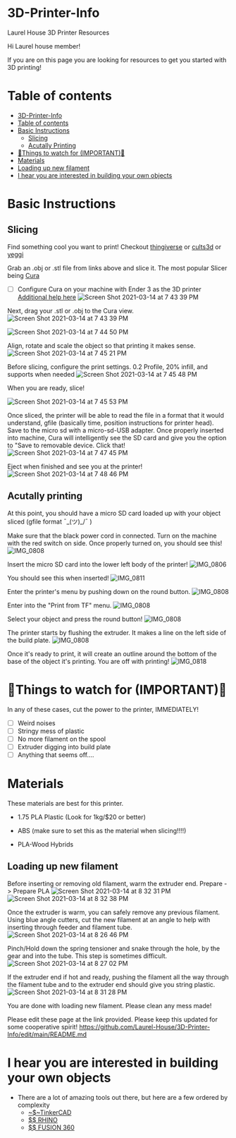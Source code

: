 3D-Printer-Info
===============

Laurel House 3D Printer Resources

Hi Laurel house member!

If you are on this page you are looking for resources to get you started with 3D printing!

Table of contents
=================
<!--ts-->
   * [3D-Printer-Info](#3d-printer-info)
   * [Table of contents](#table-of-contents)
   * [Basic Instructions](#basic-instructions)
      * [Slicing](#Slicing)
      * [Acutally Printing](#acutally-printing)
   * [🚨Things to watch for (IMPORTANT)🚨](#things-to-watch-for-important)
   * [Materials](#Materials)
   * [Loading up new filament](#loading-up-new-filament)
   * [I hear you are interested in building your own objects](#i-hear-you-are-interested-in-building-your-own-objects)
<!--te-->

Basic Instructions
==================
Slicing
-------
Find something cool you want to print! Checkout [thingiverse](https://www.thingiverse.com/) or [cults3d](https://cults3d.com/en) or [yeggi](https://www.yeggi.com/)

Grab an .obj or .stl file from links above and slice it. The most popular Slicer being [Cura](https://ultimaker.com/software/ultimaker-cura)
- [ ] Configure Cura on your machine with Ender 3 as the 3D printer [Additional help here](http://www.emcu.eu/configure-ultimaker-cura-software-for-use-the-creality-3d-printer-model-ender-3/)
![Screen Shot 2021-03-14 at 7 43 39 PM](https://user-images.githubusercontent.com/9064271/111091105-e812b880-84ff-11eb-8081-4a9dc13ee8f0.png)

  
Next, drag your .stl or .obj to the Cura view.
![Screen Shot 2021-03-14 at 7 43 39 PM](https://user-images.githubusercontent.com/9064271/111091066-c4e80900-84ff-11eb-8d0b-acbdacedd657.png)

![Screen Shot 2021-03-14 at 7 44 50 PM](https://user-images.githubusercontent.com/9064271/111091151-037dc380-8500-11eb-8678-d2087198f8f1.png)


Align, rotate and scale the object so that printing it makes sense.
![Screen Shot 2021-03-14 at 7 45 21 PM](https://user-images.githubusercontent.com/9064271/111091183-1abcb100-8500-11eb-9154-fa2f55f93f96.png)

Before slicing, configure the print settings. 0.2 Profile, 20% infill, and supports when needed
![Screen Shot 2021-03-14 at 7 45 48 PM](https://user-images.githubusercontent.com/9064271/111091240-5192c700-8500-11eb-9553-a22effcb5c1a.png)

When you are ready, slice!

![Screen Shot 2021-03-14 at 7 45 53 PM](https://user-images.githubusercontent.com/9064271/111091252-5b1c2f00-8500-11eb-90d8-0f46b2a5d0e2.png)

Once sliced, the printer will be able to read the file in a format that it would understand, gfile (basically time, position instructions for printer head). Save to the micro sd with a micro-sd-USB adapter. Once properly inserted into machine, Cura will intelligently see the SD card and give you the option to "Save to removable device. Click that!
![Screen Shot 2021-03-14 at 7 47 45 PM](https://user-images.githubusercontent.com/9064271/111091465-01683480-8501-11eb-9c40-4d96031d04b4.png)

Eject when finished and see you at the printer!
![Screen Shot 2021-03-14 at 7 48 46 PM](https://user-images.githubusercontent.com/9064271/111091486-15139b00-8501-11eb-9fef-28b962260777.png)

Acutally printing
-----------------
At this point, you should have a micro SD card loaded up with your object sliced (gfile format ¯\_(ツ)_/¯ )

Make sure that the black power cord in connected. Turn on the machine with the red switch on side. 
Once properly turned on, you should see this!
![IMG_0808](https://user-images.githubusercontent.com/9064271/111091684-bf8bbe00-8501-11eb-95a0-a9f8ac2a4e01.jpeg)

Insert the micro SD card into the lower left body of the printer!
![IMG_0806](https://user-images.githubusercontent.com/9064271/111091733-ee099900-8501-11eb-8ebf-fc152a9a26f1.jpeg)

You should see this when inserted!
![IMG_0811](https://user-images.githubusercontent.com/9064271/111170776-5001e700-8572-11eb-91f3-a2a53673491e.jpeg)


Enter the printer's menu by pushing down on the round button.
![IMG_0808](https://user-images.githubusercontent.com/9064271/111091829-2b6e2680-8502-11eb-886c-e7796a874e6e.jpeg)

Enter into the "Print from TF" menu.
![IMG_0808](https://user-images.githubusercontent.com/9064271/111091866-4f316c80-8502-11eb-93c7-1e260d29cadc.jpeg)


Select your object and press the round button!
![IMG_0808](https://user-images.githubusercontent.com/9064271/111091882-5ce6f200-8502-11eb-8070-50f0c2b8075f.jpeg)

The printer starts by flushing the extruder. It makes a line on the left side of the build plate.
![IMG_0808](https://user-images.githubusercontent.com/9064271/111091931-80aa3800-8502-11eb-9fd8-740b1989df95.jpeg)

Once it's ready to print, it will create an outline around the bottom of the base of the object it's printing. You are off with printing!
![IMG_0818](https://user-images.githubusercontent.com/9064271/111091970-a0d9f700-8502-11eb-9d3d-d7256b017d51.jpeg)


🚨Things to watch for (IMPORTANT)🚨
==================================
In any of these cases, cut the power to the printer, IMMEDIATELY!
- [ ] Weird noises
- [ ] Stringy mess of plastic
- [ ] No more filament on the spool
- [ ] Extruder digging into build plate
- [ ] Anything that seems off....

Materials
=========
These materials are best for this printer.

* 1.75 PLA Plastic (Look for 1kg/$20 or better)

* ABS (make sure to set this as the material when slicing!!!!)

* PLA-Wood Hybrids 

## Loading up new filament
Before inserting or removing old filament, warm the extruder end. Prepare -> Prepare PLA
![Screen Shot 2021-03-14 at 8 32 31 PM](https://user-images.githubusercontent.com/9064271/111092661-a46e7d80-8504-11eb-8938-9c052e362de0.png)
![Screen Shot 2021-03-14 at 8 32 38 PM](https://user-images.githubusercontent.com/9064271/111092665-a8020480-8504-11eb-88e0-8b472e851ba9.png)

Once the extruder is warm, you can safely remove any previous filament.
Using blue angle cutters, cut the new filament at an angle to help with inserting through feeder and filament tube.
![Screen Shot 2021-03-14 at 8 26 46 PM](https://user-images.githubusercontent.com/9064271/111092752-f57e7180-8504-11eb-98cb-80cb7359cb52.png)

Pinch/Hold down the spring tensioner and snake through the hole, by the gear and into the tube. This step is sometimes difficult.
![Screen Shot 2021-03-14 at 8 27 02 PM](https://user-images.githubusercontent.com/9064271/111092797-1646c700-8505-11eb-88eb-5e9e44805216.png)

If the extruder end if hot and ready, pushing the filament all the way through the filament tube and to the extruder end should give you string plastic.
![Screen Shot 2021-03-14 at 8 31 28 PM](https://user-images.githubusercontent.com/9064271/111092845-39717680-8505-11eb-9a11-3a8a04c767d7.png)

You are done with loading new filament. Please clean any mess made!

Please edit these page at the link provided. Please keep this updated for some cooperative spirit!
https://github.com/Laurel-House/3D-Printer-Info/edit/main/README.md

I hear you are interested in building your own objects 
======================================================
* There are a lot of amazing tools out there, but here are a few ordered by complexity
  * [~$~TinkerCAD](https://www.tinkercad.com/)
  * [$$ RHINO](https://www.rhino3d.com/)
  * [$$ FUSION 360](https://www.autodesk.com/products/fusion-360/overview)
